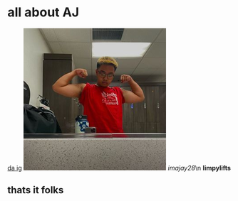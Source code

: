 # all about AJ
[da ig](https://www.instagram.com/imajay28/)
![Image](big.jpg)
*imajay28*\n
**limpylifts**
## thats it folks
